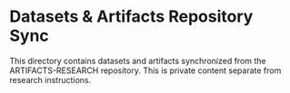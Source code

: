 # Datasets & Artifacts Repository Sync  
This directory contains datasets and artifacts synchronized from the ARTIFACTS-RESEARCH repository.
This is private content separate from research instructions.
